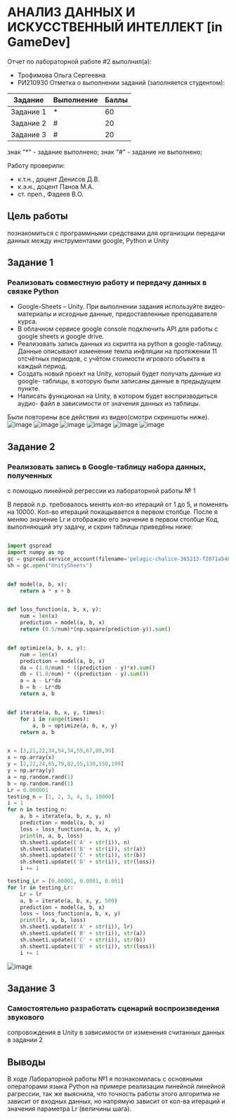 # АНАЛИЗ ДАННЫХ И ИСКУССТВЕННЫЙ ИНТЕЛЛЕКТ [in GameDev]
Отчет по лабораторной работе #2 выполнил(а):
- Трофимова Ольга Сергеевна
- РИ210930
Отметка о выполнении заданий (заполняется студентом):

| Задание | Выполнение | Баллы |
| ------ | ------ | ------ |
| Задание 1 | * | 60 |
| Задание 2 | # | 20 |
| Задание 3 | # | 20 |

знак "*" - задание выполнено; знак "#" - задание не выполнено;

Работу проверили:
- к.т.н., доцент Денисов Д.В.
- к.э.н., доцент Панов М.А.
- ст. преп., Фадеев В.О.

## Цель работы
познакомиться с программными средствами для организции
передачи данных между инструментами google, Python и Unity

## Задание 1
### Реализовать совместную работу и передачу данных в связке Python
- Google-Sheets – Unity. При выполнении задания используйте видео-материалы и
исходные данные, предоставленные преподавателя курса.
- В облачном сервисе google console подключить API для работы с google
sheets и google drive.
- Реализовать запись данных из скрипта на python в google-таблицу. Данные
описывают изменение темпа инфляции на протяжении 11 отсчётных периодов, с
учётом стоимости игрового объекта в каждый период.
- Создать новый проект на Unity, который будет получать данные из google-
таблицы, в которую были записаны данные в предыдущем пункте.
- Написать функционал на Unity, в котором будет воспризводиться аудио-
файл в зависимости от значения данных из таблицы.

Были повторены все действия из видео(смотри скриншоты ниже).
![image](https://user-images.githubusercontent.com/103726508/195164659-8fc248e1-9d1f-4dd5-a9ab-2ea9dbc15d25.png)
![image](https://user-images.githubusercontent.com/103726508/195164734-b783953e-0025-4fb2-8850-d8958588ac47.png)
![image](https://user-images.githubusercontent.com/103726508/195164789-cce2b144-d5f9-4503-ae0b-e2a3893c51f8.png)
![image](https://user-images.githubusercontent.com/103726508/195164951-30bd6d36-21c9-4a6d-8b14-247f8756c786.png)
![image](https://user-images.githubusercontent.com/103726508/195164998-53b4780c-0fc3-4eaa-8a4e-02b10fad06c4.png)
![image](https://user-images.githubusercontent.com/103726508/195165030-7324cc96-051c-4e0f-898e-663a40468683.png)


## Задание 2
### Реализовать запись в Google-таблицу набора данных, полученных
с помощью линейной регрессии из лабораторной работы № 1

В первой л.р. требовалось менять кол-во итераций от 1 до 5, и поменять на 10000. Кол-во итераций покащывается в первом столбце. После я меняю значение Lr и отображаю его значение в первом столбце Код, выполняющий эту задачу, и скрин таблицы приведёны ниже:
```py

import gspread
import numpy as np
gc = gspread.service_account(filename='pelagic-chalice-365213-f2071a548fdf.json')
sh = gc.open("UnitySheets")


def model(a, b, x):
    return a * x + b


def loss_function(a, b, x, y):
    num = len(x)
    prediction = model(a, b, x)
    return (0.5/num)*(np.square(prediction-y)).sum()


def optimize(a, b, x, y):
    num = len(x)
    prediction = model(a, b, x)
    da = (1.0/num) * ((prediction - y)*x).sum()
    db = (1.0/num) * ((prediction - y).sum())
    a = a - Lr*da
    b = b - Lr*db
    return a, b


def iterate(a, b, x, y, times):
    for i in range(times):
        a, b = optimize(a, b, x, y)
    return a, b


x = [3,21,22,34,54,34,55,67,89,99]
x = np.array(x)
y = [2,22,24,65,79,82,55,130,150,199]
y = np.array(y)
a = np.random.rand(1)
b = np.random.rand(1)
Lr = 0.000001
testing_n = [1, 2, 3, 4, 5, 10000]
i = 1
for n in testing_n:
    a, b = iterate(a, b, x, y, n)
    prediction = model(a, b, x)
    loss = loss_function(a, b, x, y)
    print(n, a, b, loss)
    sh.sheet1.update(('A' + str(i)), n)
    sh.sheet1.update(('B' + str(i)), str(a))
    sh.sheet1.update(('C' + str(i)), str(b))
    sh.sheet1.update(('D' + str(i)), str(loss))
    i += 1

testing_Lr = [0.00001, 0.0001, 0.001]
for lr in testing_Lr:
    Lr = lr
    a, b = iterate(a, b, x, y, 500)
    prediction = model(a, b, x)
    loss = loss_function(a, b, x, y)
    print(lr, a, b, loss)
    sh.sheet1.update(('A' + str(i)), lr)
    sh.sheet1.update(('B' + str(i)), str(a))
    sh.sheet1.update(('C' + str(i)), str(b))
    sh.sheet1.update(('D' + str(i)), str(loss))
    i += 1
```
![image](https://user-images.githubusercontent.com/103726508/195174891-519605eb-2269-47eb-be90-0ac835445cd7.png)


## Задание 3
### Самостоятельно разработать сценарий воспроизведения звукового
сопровождения в Unity в зависимости от изменения считанных данных в задании 2



## Выводы

В ходе Лабораторной работы №1 я познакомилась с основными операторами языка Python на примере реализации линейной линейной рагрессии, так же выяснила, что точность работы этого алгоритма не зависит от входных данных, но напрямую зависит от кол-ва итераций и значения параметра Lr (величины шага).
